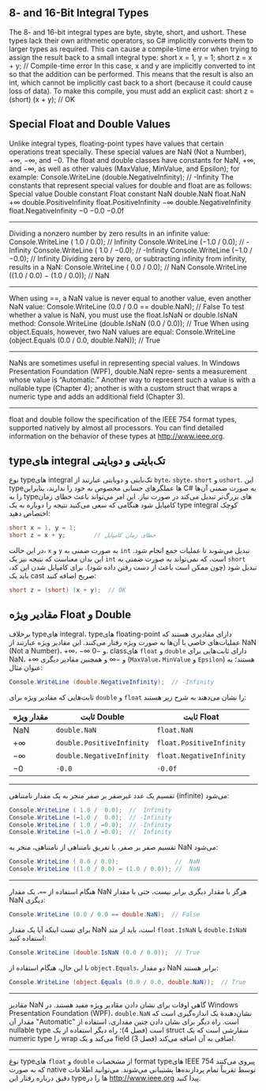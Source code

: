 ## 8- and 16-Bit Integral Types
The 8- and 16-bit integral types are byte, sbyte, short, and ushort. These types
lack their own arithmetic operators, so C# implicitly converts them to larger types
as required. This can cause a compile-time error when trying to assign the result
back to a small integral type:
short x = 1, y = 1;
short z = x + y; // Compile-time error
In this case, x and y are implicitly converted to int so that the addition can be
performed. This means that the result is also an int, which cannot be implicitly cast
back to a short (because it could cause loss of data). To make this compile, you
must add an explicit cast:
short z = (short) (x + y); // OK

## Special Float and Double Values
Unlike integral types, floating-point types have values that certain operations treat
specially. These special values are NaN (Not a Number), +∞, −∞, and −0. The float
and double classes have constants for NaN, +∞, and −∞, as well as other values
(MaxValue, MinValue, and Epsilon); for example:
Console.WriteLine (double.NegativeInfinity); // -Infinity
The constants that represent special values for double and float are as follows:
Special value Double constant Float constant
NaN double.NaN float.NaN
+∞ double.PositiveInfinity float.PositiveInfinity
−∞ double.NegativeInfinity float.NegativeInfinity
−0 −0.0 −0.0f

--------------------------------------------------------------------------------------------------------

Dividing a nonzero number by zero results in an infinite value:
Console.WriteLine ( 1.0 / 0.0); // Infinity
Console.WriteLine (−1.0 / 0.0); // -Infinity
Console.WriteLine ( 1.0 / −0.0); // -Infinity
Console.WriteLine (−1.0 / −0.0); // Infinity
Dividing zero by zero, or subtracting infinity from infinity, results in a NaN:
Console.WriteLine ( 0.0 / 0.0); // NaN
Console.WriteLine ((1.0 / 0.0) − (1.0 / 0.0)); // NaN

--------------------------------------------------------------------------------------------------------

When using ==, a NaN value is never equal to another value, even another NaN
value:
Console.WriteLine (0.0 / 0.0 == double.NaN); // False
To test whether a value is NaN, you must use the float.IsNaN or double.IsNaN
method:
Console.WriteLine (double.IsNaN (0.0 / 0.0)); // True
When using object.Equals, however, two NaN values are equal:
Console.WriteLine (object.Equals (0.0 / 0.0, double.NaN)); // True

--------------------------------------------------------------------------------------------------------

NaNs are sometimes useful in representing special values. In
Windows Presentation Foundation (WPF), double.NaN repre‐
sents a measurement whose value is “Automatic.” Another way
to represent such a value is with a nullable type (Chapter 4);
another is with a custom struct that wraps a numeric type and
adds an additional field (Chapter 3).

--------------------------------------------------------------------------------------------------------

float and double follow the specification of the IEEE 754 format types, supported
natively by almost all processors. You can find detailed information on the behavior
of these types at http://www.ieee.org.

## typeهای integral تک‌بایتی و دوبایتی

نوع typeهای integral تک‌بایتی و دوبایتی عبارتند از `byte`، `sbyte`، `short` و `ushort`. این typeها عملگرهای حسابی مخصوص به خود را ندارند، بنابراین C# به صورت ضمنی آن‌ها را به typeهای بزرگ‌تر تبدیل می‌کند در صورت نیاز. این امر می‌تواند باعث خطای زمان کامپایل شود هنگامی که سعی می‌کنید نتیجه را دوباره به یک type integral کوچک اختصاص دهید:
```csharp
short x = 1, y = 1;
short z = x + y;        // خطای زمان کامپایل
```
در این حالت، `x` و `y` به صورت ضمنی به `int` تبدیل می‌شوند تا عملیات جمع انجام شود. این بدان معناست که نتیجه نیز یک `int` است، که نمی‌تواند به صورت ضمنی به `short` تبدیل شود (چون ممکن است باعث از دست رفتن داده شود). برای کامپایل شدن این کد، باید یک cast صریح اضافه کنید:

```csharp
short z = (short) (x + y);  // OK
```

## مقادیر ویژه Float و Double

برخلاف typeهای integral، typeهای floating-point دارای مقادیری هستند که عملیات‌های خاصی با آن‌ها به صورت ویژه رفتار می‌کنند. این مقادیر ویژه عبارتند از NaN (Not a Number)، $+\infty$، $-\infty$ و $-0$. classهای `float` و `double` دارای ثابت‌هایی برای NaN، $+\infty$ و $-\infty$ و همچنین مقادیر دیگری (`MaxValue`، `MinValue` و `Epsilon`) هستند؛ به عنوان مثال:
```csharp
Console.WriteLine (double.NegativeInfinity);  // -Infinity
```
ثابت‌هایی که مقادیر ویژه برای `double` و `float` را نشان می‌دهند به شرح زیر هستند:

| مقدار ویژه | ثابت Double | ثابت Float |
|------------|--------------|------------|
| NaN | `double.NaN` | `float.NaN` |
| $+\infty$ | `double.PositiveInfinity` | `float.PositiveInfinity` |
| $-\infty$ | `double.NegativeInfinity` | `float.NegativeInfinity` |
| $-0$ | `-0.0` | `-0.0f` |


--------------------------------------------------------------------------------------------------------

تقسیم یک عدد غیرصفر بر صفر منجر به یک مقدار نامتناهی (infinite) می‌شود:
```csharp
Console.WriteLine ( 1.0 /  0.0);  //  Infinity
Console.WriteLine (−1.0 /  0.0);  // -Infinity
Console.WriteLine ( 1.0 / −0.0);  // -Infinity
Console.WriteLine (−1.0 / −0.0);  //  Infinity
```
تقسیم صفر بر صفر، یا تفریق نامتناهی از نامتناهی، منجر به NaN می‌شود:

```csharp
Console.WriteLine ( 0.0 / 0.0);                //  NaN
Console.WriteLine ((1.0 / 0.0) − (1.0 / 0.0)); //  NaN
```
--------------------------------------------------------------------------------------------------------

هنگام استفاده از `==`، یک مقدار NaN هرگز با مقدار دیگری برابر نیست، حتی با مقدار NaN دیگری:
```csharp
Console.WriteLine (0.0 / 0.0 == double.NaN);  // False
```
برای تست اینکه آیا یک مقدار NaN است، باید از متد `float.IsNaN` یا `double.IsNaN` استفاده کنید:

```csharp
Console.WriteLine (double.IsNaN (0.0 / 0.0));  // True
```
با این حال، هنگام استفاده از `object.Equals`، دو مقدار NaN برابر هستند:

```csharp
Console.WriteLine (object.Equals (0.0 / 0.0, double.NaN));  // True
```
--------------------------------------------------------------------------------------------------------

مقادیر NaN گاهی اوقات برای نشان دادن مقادیر ویژه مفید هستند. در Windows Presentation Foundation (WPF)، `double.NaN` نشان‌دهندهٔ یک اندازه‌گیری است که مقدار آن "Automatic" است. راه دیگر برای نشان دادن چنین مقداری، استفاده از nullable type است (فصل 4)؛ راه دیگر استفاده از یک struct سفارشی است که یک numeric type را wrap می‌کند و یک field اضافی به آن اضافه می‌کند (فصل 3).

--------------------------------------------------------------------------------------------------------

نوع typeهای `float` و `double` از مشخصات format typeهای IEEE 754 پیروی می‌کنند که به صورت native توسط تقریباً تمام پردازنده‌ها پشتیبانی می‌شوند. می‌توانید اطلاعات دقیق درباره رفتار این typeها را در http://www.ieee.org پیدا کنید.

